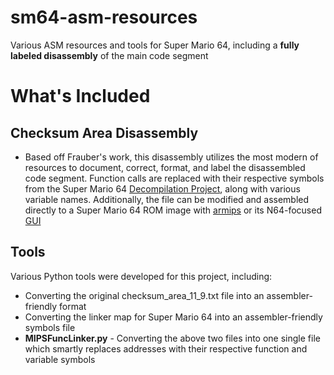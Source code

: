 # sm64-asm-resources
Various ASM resources and tools for Super Mario 64, including a **fully labeled disassembly** of the main code segment


# What's Included
## Checksum Area Disassembly
- Based off Frauber's work, this disassembly utilizes the most modern of resources to document, correct, format, and label the disassembled code segment. Function calls are replaced with their respective symbols from the Super Mario 64 [Decompilation Project](https://github.com/n64decomp/sm64), along with various variable names. Additionally, the file can be modified and assembled directly to a Super Mario 64 ROM image with [armips](https://github.com/Kingcom/armips) or its N64-focused [GUI](https://github.com/DavidSM64/SimpleArmipsGui)

## Tools
Various Python tools were developed for this project, including:
- Converting the original checksum_area_11_9.txt file into an assembler-friendly format
- Converting the linker map for Super Mario 64 into an assembler-friendly symbols file
- **MIPSFuncLinker.py** - Converting the above two files into one single file which smartly replaces addresses with their respective function and variable symbols
